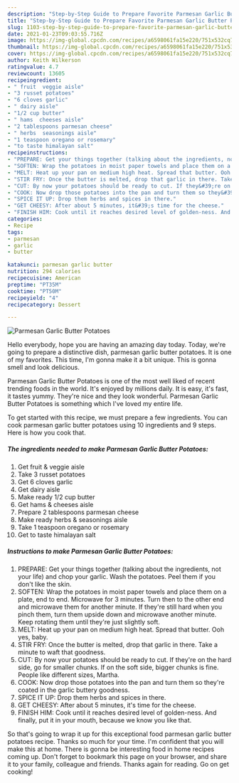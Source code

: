 ```yaml
---
description: "Step-by-Step Guide to Prepare Favorite Parmesan Garlic Butter Potatoes"
title: "Step-by-Step Guide to Prepare Favorite Parmesan Garlic Butter Potatoes"
slug: 1103-step-by-step-guide-to-prepare-favorite-parmesan-garlic-butter-potatoes
date: 2021-01-23T09:03:55.716Z
image: https://img-global.cpcdn.com/recipes/a6598061fa15e220/751x532cq70/parmesan-garlic-butter-potatoes-recipe-main-photo.jpg
thumbnail: https://img-global.cpcdn.com/recipes/a6598061fa15e220/751x532cq70/parmesan-garlic-butter-potatoes-recipe-main-photo.jpg
cover: https://img-global.cpcdn.com/recipes/a6598061fa15e220/751x532cq70/parmesan-garlic-butter-potatoes-recipe-main-photo.jpg
author: Keith Wilkerson
ratingvalue: 4.7
reviewcount: 13605
recipeingredient:
- " fruit  veggie aisle"
- "3 russet potatoes"
- "6 cloves garlic"
- " dairy aisle"
- "1/2 cup butter"
- " hams  cheeses aisle"
- "2 tablespoons parmesan cheese"
- " herbs  seasonings aisle"
- "1 teaspoon oregano or rosemary"
- "to taste himalayan salt"
recipeinstructions:
- "PREPARE: Get your things together (talking about the ingredients, not your life) and chop your garlic. Wash the potatoes. Peel them if you don&#39;t like the skin."
- "SOFTEN: Wrap the potatoes in moist paper towels and place them on a plate, end to end. Microwave for 3 minutes. Turn then to the other end and microwave them for another minute. If they&#39;re still hard when you pinch them, turn them upside down and microwave another minute. Keep rotating them until they&#39;re just slightly soft."
- "MELT: Heat up your pan on medium high heat. Spread that butter. Ooh yes, baby."
- "STIR FRY: Once the butter is melted, drop that garlic in there. Take a minute to waft that goodness."
- "CUT: By now your potatoes should be ready to cut. If they&#39;re on the hard side, go for smaller chunks. If on the soft side, bigger chunks is fine. People like different sizes, Martha."
- "COOK: Now drop those potatoes into the pan and turn them so they&#39;re coated in the garlic buttery goodness."
- "SPICE IT UP: Drop them herbs and spices in there."
- "GET CHEESY: After about 5 minutes, it&#39;s time for the cheese."
- "FINISH HIM: Cook until it reaches desired level of golden-ness. And finally, put it in your mouth, because we know you like that."
categories:
- Recipe
tags:
- parmesan
- garlic
- butter

katakunci: parmesan garlic butter 
nutrition: 294 calories
recipecuisine: American
preptime: "PT35M"
cooktime: "PT50M"
recipeyield: "4"
recipecategory: Dessert

---
```



![Parmesan Garlic Butter Potatoes](https://img-global.cpcdn.com/recipes/a6598061fa15e220/751x532cq70/parmesan-garlic-butter-potatoes-recipe-main-photo.jpg)

Hello everybody, hope you are having an amazing day today. Today, we're going to prepare a distinctive dish, parmesan garlic butter potatoes. It is one of my favorites. This time, I'm gonna make it a bit unique. This is gonna smell and look delicious.



Parmesan Garlic Butter Potatoes is one of the most well liked of recent trending foods in the world. It's enjoyed by millions daily. It is easy, it's fast, it tastes yummy. They're nice and they look wonderful. Parmesan Garlic Butter Potatoes is something which I've loved my entire life.


To get started with this recipe, we must prepare a few ingredients. You can cook parmesan garlic butter potatoes using 10 ingredients and 9 steps. Here is how you cook that.

<!--inarticleads1-->

##### The ingredients needed to make Parmesan Garlic Butter Potatoes:

1. Get  fruit &amp; veggie aisle
1. Take 3 russet potatoes
1. Get 6 cloves garlic
1. Get  dairy aisle
1. Make ready 1/2 cup butter
1. Get  hams &amp; cheeses aisle
1. Prepare 2 tablespoons parmesan cheese
1. Make ready  herbs &amp; seasonings aisle
1. Take 1 teaspoon oregano or rosemary
1. Get to taste himalayan salt




<!--inarticleads2-->

##### Instructions to make Parmesan Garlic Butter Potatoes:

1. PREPARE: Get your things together (talking about the ingredients, not your life) and chop your garlic. Wash the potatoes. Peel them if you don&#39;t like the skin.
1. SOFTEN: Wrap the potatoes in moist paper towels and place them on a plate, end to end. Microwave for 3 minutes. Turn then to the other end and microwave them for another minute. If they&#39;re still hard when you pinch them, turn them upside down and microwave another minute. Keep rotating them until they&#39;re just slightly soft.
1. MELT: Heat up your pan on medium high heat. Spread that butter. Ooh yes, baby.
1. STIR FRY: Once the butter is melted, drop that garlic in there. Take a minute to waft that goodness.
1. CUT: By now your potatoes should be ready to cut. If they&#39;re on the hard side, go for smaller chunks. If on the soft side, bigger chunks is fine. People like different sizes, Martha.
1. COOK: Now drop those potatoes into the pan and turn them so they&#39;re coated in the garlic buttery goodness.
1. SPICE IT UP: Drop them herbs and spices in there.
1. GET CHEESY: After about 5 minutes, it&#39;s time for the cheese.
1. FINISH HIM: Cook until it reaches desired level of golden-ness. And finally, put it in your mouth, because we know you like that.




So that's going to wrap it up for this exceptional food parmesan garlic butter potatoes recipe. Thanks so much for your time. I'm confident that you will make this at home. There is gonna be interesting food in home recipes coming up. Don't forget to bookmark this page on your browser, and share it to your family, colleague and friends. Thanks again for reading. Go on get cooking!
